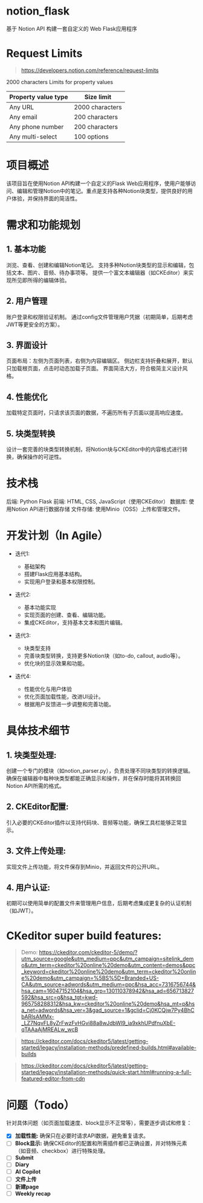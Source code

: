 # notion_flask
基于 Notion API 构建一套自定义的 Web Flask应用程序

# Request Limits
> https://developers.notion.com/reference/request-limits

2000 characters
Limits for property values

| Property value type	 |    Size limit| 
| ----------- | ----------- |
| Any URL	        |         2000 characters | 
| Any email	        |     200 characters | 
| Any phone number	|     200 characters | 
| Any multi-select	|     100 options | 


# 项目概述
该项目旨在使用Notion API构建一个自定义的Flask Web应用程序，使用户能够访问、编辑和管理Notion中的笔记。重点是支持各种Notion块类型，提供良好的用户体验，并保持界面的简洁性。

# 需求和功能规划
## 1. 基本功能
浏览、查看、创建和编辑Notion笔记。
支持多种Notion块类型的显示和编辑，包括文本、图片、音频、待办事项等。
提供一个富文本编辑器（如CKEditor）来实现所见即所得的编辑体验。
## 2. 用户管理

账户登录和权限验证机制。
通过config文件管理用户凭据（初期简单，后期考虑JWT等更安全的方案）。
## 3. 界面设计

页面布局：左侧为页面列表，右侧为内容编辑区。
侧边栏支持折叠和展开，默认只加载根页面，点击时动态加载子页面。
界面简洁大方，符合极简主义设计风格。
## 4. 性能优化

加载特定页面时，只请求该页面的数据，不遍历所有子页面以提高响应速度。
## 5. 块类型转换

设计一套完善的块类型转换机制，将Notion块与CKEditor中的内容格式进行转换，确保操作的可逆性。

# 技术栈
后端: Python Flask
前端: HTML, CSS, JavaScript（使用CKEditor）
数据库: 使用Notion API进行数据存储
文件存储: 使用Minio（OSS）上传和管理文件。


# 开发计划（In Agile）
- 迭代1: 
    - 基础架构
    - 搭建Flask应用基本结构。
    - 实现用户登录和基本权限控制。
- 迭代2: 
    - 基本功能实现
    - 实现页面的创建、查看、编辑功能。
    - 集成CKEditor，支持基本文本和图片编辑。
-  迭代3: 
    - 块类型支持
    - 完善块类型转换，支持更多Notion块（如to-do, callout, audio等）。
    - 优化块的显示效果和功能。

- 迭代4: 
    - 性能优化与用户体验
    - 优化页面加载性能，改进UI设计。
    - 根据用户反馈进一步调整和完善功能。


# 具体技术细节
## 1. 块类型处理:
创建一个专门的模块（如notion_parser.py），负责处理不同块类型的转换逻辑。
确保在编辑器中每种块类型都能正确显示和操作，并在保存时能将其转换回Notion API所需的格式。
## 2. CKEditor配置:
引入必要的CKEditor插件以支持代码块、音频等功能，确保工具栏能够正常显示。

## 3. 文件上传处理:
实现文件上传功能，将文件保存到Minio，并返回文件的公开URL。

## 4. 用户认证:
初期可以使用简单的配置文件来管理用户信息，后期考虑集成更复杂的认证机制（如JWT）。

# CKeditor super build features: 
> Demo: https://ckeditor.com/ckeditor-5/demo/?utm_source=google&utm_medium=ppc&utm_campaign=sitelink_demo&utm_term=ckeditor%20online%20demo&utm_content=demos&ppc_keyword=ckeditor%20online%20demo&utm_term=ckeditor%20online%20demo&utm_campaign=%5BS%5D+Branded+US-CA&utm_source=adwords&utm_medium=ppc&hsa_acc=7316756744&hsa_cam=16047152104&hsa_grp=130110378942&hsa_ad=656713827592&hsa_src=g&hsa_tgt=kwd-965758288312&hsa_kw=ckeditor%20online%20demo&hsa_mt=p&hsa_net=adwords&hsa_ver=3&gad_source=1&gclid=Cj0KCQjw7Py4BhCbARIsAMMx-_LZ7NqvFL8yZrFwzFvHGvi88a8wJdbWl9_ia9xkhUPdfnuXbE-qTAAaAjMREALw_wcB

> https://ckeditor.com/docs/ckeditor5/latest/getting-started/legacy/installation-methods/predefined-builds.html#available-builds

> https://ckeditor.com/docs/ckeditor5/latest/getting-started/legacy/installation-methods/quick-start.html#running-a-full-featured-editor-from-cdn
 

# 问题（Todo）
针对具体问题（如页面加载速度、block显示不正常等），需要逐步调试和修复：
- [x] **加载性能:** 确保只在必要时请求API数据，避免重复请求。
- [ ] **Block显示:** 确保CKEditor的配置和所需插件都已正确设置，并对特殊元素（如音频、checkbox）进行特殊处理。
- [ ] **Submit** 
- [ ] **Diary** 
- [ ] **AI Copilot** 
- [ ] **文件上传** 
- [ ] **新建page** 
- [ ] **Weekly recap** 
